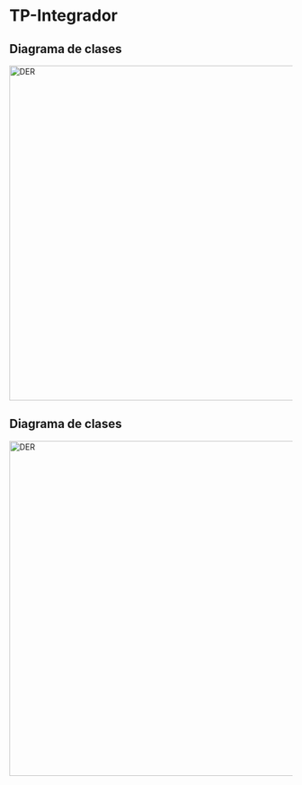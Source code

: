 # TP-Integrador

## Diagrama de clases
<img width="2464" height="596" alt="DER" src="https://github.com/user-attachments/assets/08961cb8-3b2e-4068-a7b8-d5a94ef77ff9" />

## Diagrama de clases
<img width="2464" height="596" alt="DER" src="https://github.com/user-attachments/assets/08961cb8-3b2e-4068-a7b8-d5a94ef77ff9" />
